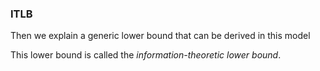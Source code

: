 ### ITLB

Then we explain a generic lower bound that can be derived in this model

This lower bound is called the *information-theoretic lower bound*.
